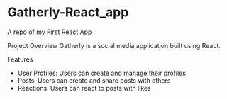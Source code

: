 # Gatherly-React_app
A repo of my First React App


Project Overview
Gatherly is a social media application built using React.

Features

- User Profiles: Users can create and manage their profiles
- Posts: Users can create and share posts with others
- Reactions: Users can react to posts with likes
